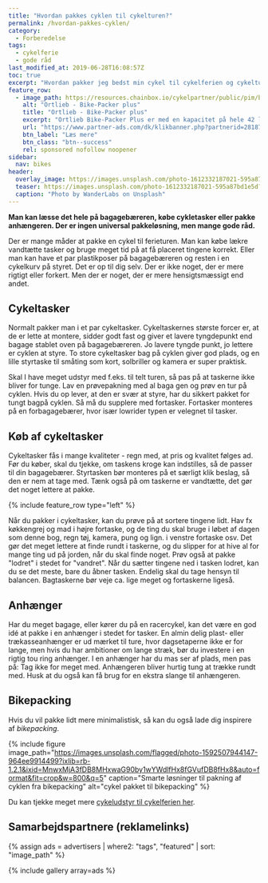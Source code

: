 ```yaml
---
title: "Hvordan pakkes cyklen til cykelturen?"
permalink: /hvordan-pakkes-cyklen/
category:
  - Forberedelse
tags:
  - cykelferie
  - gode råd
last_modified_at: 2019-06-28T16:08:57Z
toc: true
excerpt: "Hvordan pakker jeg bedst min cykel til cykelferien og cykelturen? - og hvilke cykeltasker er gode?"
feature_row:
  - image_path: https://resources.chainbox.io/cykelpartner/public/pim/b054154f-40aa-4a29-b6e3-9c217a467040/OF2703_B_default.jpg
    alt: "Ortlieb - Bike-Packer plus"
    title: "Ortlieb - Bike-Packer plus"
    excerpt: "Ortlieb Bike-Packer Plus er med en kapacitet på hele 42 liter, det ideelle sæt tasker til cykelferien og længere turer. Cykeltaskerne er fremstillet i det slidstærke condura, der udover at sikre taskerne en uovertruffen holdbarhed, samtidig også sørger for at taskerne er støv- og vandtætte."
    url: "https://www.partner-ads.com/dk/klikbanner.php?partnerid=28187&bannerid=16446&htmlurl=https://www.cykelpartner.dk/cykeltasker-til-bag/ortlieb---bike-packer-plus---blaa-2-x-21-liter"
    btn_label: "Læs mere"
    btn_class: "btn--success"
    rel: sponsored nofollow noopener
sidebar:
  nav: bikes
header:
  overlay_image: https://images.unsplash.com/photo-1612332187021-595a87bd1e5d?ixid=MnwxMjA3fDB8MHxwaG90by1wYWdlfHx8fGVufDB8fHx8&ixlib=rb-1.2.1&auto=format&fit=crop&h=600&w=1200&q=10
  teaser: https://images.unsplash.com/photo-1612332187021-595a87bd1e5d?ixid=MnwxMjA3fDB8MHxwaG90by1wYWdlfHx8fGVufDB8fHx8&ixlib=rb-1.2.1&auto=format&fit=crop&h=300&w=400&q=10
  caption: "Photo by WanderLabs on Unsplash"
---
```


**Man kan læsse det hele på bagagebæreren, købe cykletasker eller pakke anhængeren. Der er ingen universal pakkeløsning, men mange gode råd.**

Der er mange måder at pakke en cykel til ferieturen. Man kan købe lækre vandtætte tasker og bruge meget tid på at få placeret tingene korrekt. Eller man kan have et par plastikposer på bagagebæreren og resten i en cykelkurv på styret. Det er op til dig selv. Der er ikke noget, der er mere rigtigt eller forkert. Men der er noget, der er mere hensigtsmæssigt end andet. 

## Cykeltasker

Normalt pakker man i et par cykeltasker. Cykeltaskernes største forcer er, at de er lette at montere, sidder godt fast og giver et lavere tyngdepunkt end bagage stablet oven på bagagebæreren. Jo lavere tyngde punkt, jo lettere er cyklen at styre. To store cykeltasker bag på cyklen giver god plads, og en lille styrtaske til småting som kort, solbriller og kamera er super praktisk. 

Skal I have meget udstyr med f.eks. til telt turen, så pas på at taskerne ikke bliver for tunge. Lav en prøvepakning med al baga gen og prøv en tur på cyklen. Hvis du op lever, at den er svær at styre, har du sikkert pakket for tungt bagpå cyklen. Så må du supplere med fortasker. Fortasker monteres på en forbagagebærer, hvor især lowrider typen er velegnet til tasker. 

## Køb af cykeltasker

Cykeltasker fås i mange kvaliteter - regn med, at pris og kvalitet følges ad. Før du køber, skal du tjekke, om taskens kroge kan indstilles, så de passer til din bagagebærer. Styrtasken bør monteres på et særligt klik beslag, så den er nem at tage med. Tænk også på om taskerne er vandtætte, det gør det noget lettere at pakke. 

{% include feature_row type="left" %}

Når du pakker i cykeltasker, kan du prøve på at sortere tingene lidt. Hav fx køkkengrej og mad i højre fortaske, og de ting du skal bruge i løbet af dagen som denne bog, regn tøj, kamera, pung og lign. i venstre fortaske osv. Det gør det meget lettere at finde rundt i taskerne, og du slipper for at hive al for mange ting ud på jorden, når du skal finde noget. Prøv også at pakke "lodret" i stedet for "vandret". Når du sætter tingene ned i tasken lodret, kan du se det meste, bare du åbner tasken. Endelig skal du tage hensyn til balancen. Bagtaskerne bør veje ca. lige meget og fortaskerne ligeså.

## Anhænger

Har du meget bagage, eller kører du på en racercykel, kan det være en god idé at pakke i en anhænger i stedet for tasker. En almin delig plast- eller trækasseanhænger er ud mærket til ture, hvor dagsetaperne ikke er for lange, men hvis du har ambitioner om lange stræk, bør du investere i en rigtig tou ring anhænger. I en anhænger har du mas ser af plads, men pas på: Tag ikke for meget med. Anhængeren bliver hurtig tung at trække rundt med. Husk at du også kan få brug for en ekstra slange til anhængeren.

## Bikepacking

Hvis du vil pakke lidt mere minimalistisk, så kan du også lade dig inspirere af _bikepacking_.

{% include figure image_path="https://images.unsplash.com/flagged/photo-1592507944147-964ee9914499?ixlib=rb-1.2.1&ixid=MnwxMjA3fDB8MHxwaG90by1wYWdlfHx8fGVufDB8fHx8&auto=format&fit=crop&w=800&q=5" caption="Smarte løsninger til pakning af cyklen fra bikepacking" alt="cykel pakket til bikepacking" %}

Du kan tjekke meget mere [cykeludstyr til cykelferien her](/cykeludstyr/).

## Samarbejdspartnere (reklamelinks)

{% assign ads = advertisers | where2: "tags", "featured" | sort: "image_path" %}

{% include gallery array=ads %}
